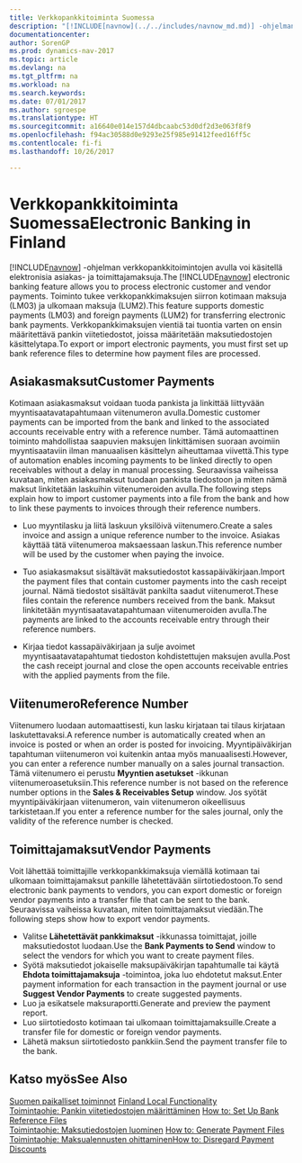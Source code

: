 ```yaml
---
title: Verkkopankkitoiminta Suomessa
description: "[!INCLUDE[navnow](../../includes/navnow_md.md)] -ohjelman verkkopankkitoimintojen avulla voi käsitellä elektronisia asiakas- ja toimittajamaksuja. Toiminto tukee verkkopankkimaksujen siirron kotimaan maksuja (LM03) ja ulkomaan maksuja (LUM2). Verkkopankkimaksujen vientiä tai tuontia varten on ensin määritettävä pankin viitetiedostot, joissa määritetään maksutiedostojen käsittelytapa."
documentationcenter: 
author: SorenGP
ms.prod: dynamics-nav-2017
ms.topic: article
ms.devlang: na
ms.tgt_pltfrm: na
ms.workload: na
ms.search.keywords: 
ms.date: 07/01/2017
ms.author: sgroespe
ms.translationtype: HT
ms.sourcegitcommit: a16640e014e157d4dbcaabc53d0df2d3e063f8f9
ms.openlocfilehash: f94ac30588d0e9293e25f985e91412feed16ff5c
ms.contentlocale: fi-fi
ms.lasthandoff: 10/26/2017

---
```

# <a name="electronic-banking-in-finland"></a><span data-ttu-id="1c743-105">Verkkopankkitoiminta Suomessa</span><span class="sxs-lookup"><span data-stu-id="1c743-105">Electronic Banking in Finland</span></span>
<span data-ttu-id="1c743-106">[!INCLUDE[navnow](../../includes/navnow_md.md)] -ohjelman verkkopankkitoimintojen avulla voi käsitellä elektronisia asiakas- ja toimittajamaksuja.</span><span class="sxs-lookup"><span data-stu-id="1c743-106">The [!INCLUDE[navnow](../../includes/navnow_md.md)] electronic banking feature allows you to process electronic customer and vendor payments.</span></span> <span data-ttu-id="1c743-107">Toiminto tukee verkkopankkimaksujen siirron kotimaan maksuja (LM03) ja ulkomaan maksuja (LUM2).</span><span class="sxs-lookup"><span data-stu-id="1c743-107">This feature supports domestic payments (LM03) and foreign payments (LUM2) for transferring electronic bank payments.</span></span> <span data-ttu-id="1c743-108">Verkkopankkimaksujen vientiä tai tuontia varten on ensin määritettävä pankin viitetiedostot, joissa määritetään maksutiedostojen käsittelytapa.</span><span class="sxs-lookup"><span data-stu-id="1c743-108">To export or import electronic payments, you must first set up bank reference files to determine how payment files are processed.</span></span>  

## <a name="customer-payments"></a><span data-ttu-id="1c743-109">Asiakasmaksut</span><span class="sxs-lookup"><span data-stu-id="1c743-109">Customer Payments</span></span>  
<span data-ttu-id="1c743-110">Kotimaan asiakasmaksut voidaan tuoda pankista ja linkittää liittyvään myyntisaatavatapahtumaan viitenumeron avulla.</span><span class="sxs-lookup"><span data-stu-id="1c743-110">Domestic customer payments can be imported from the bank and linked to the associated accounts receivable entry with a reference number.</span></span> <span data-ttu-id="1c743-111">Tämä automaattinen toiminto mahdollistaa saapuvien maksujen linkittämisen suoraan avoimiin myyntisaataviin ilman manuaalisen käsittelyn aiheuttamaa viivettä.</span><span class="sxs-lookup"><span data-stu-id="1c743-111">This type of automation enables incoming payments to be linked directly to open receivables without a delay in manual processing.</span></span> <span data-ttu-id="1c743-112">Seuraavissa vaiheissa kuvataan, miten asiakasmaksut tuodaan pankista tiedostoon ja miten nämä maksut linkitetään laskuihin viitenumeroiden avulla.</span><span class="sxs-lookup"><span data-stu-id="1c743-112">The following steps explain how to import customer payments into a file from the bank and how to link these payments to invoices through their reference numbers.</span></span>  

- <span data-ttu-id="1c743-113">Luo myyntilasku ja liitä laskuun yksilöivä viitenumero.</span><span class="sxs-lookup"><span data-stu-id="1c743-113">Create a sales invoice and assign a unique reference number to the invoice.</span></span> <span data-ttu-id="1c743-114">Asiakas käyttää tätä viitenumeroa maksaessaan laskun.</span><span class="sxs-lookup"><span data-stu-id="1c743-114">This reference number will be used by the customer when paying the invoice.</span></span>  

- <span data-ttu-id="1c743-115">Tuo asiakasmaksut sisältävät maksutiedostot kassapäiväkirjaan.</span><span class="sxs-lookup"><span data-stu-id="1c743-115">Import the payment files that contain customer payments into the cash receipt journal.</span></span> <span data-ttu-id="1c743-116">Nämä tiedostot sisältävät pankilta saadut viitenumerot.</span><span class="sxs-lookup"><span data-stu-id="1c743-116">These files contain the reference numbers received from the bank.</span></span> <span data-ttu-id="1c743-117">Maksut linkitetään myyntisaatavatapahtumaan viitenumeroiden avulla.</span><span class="sxs-lookup"><span data-stu-id="1c743-117">The payments are linked to the accounts receivable entry through their reference numbers.</span></span>  

- <span data-ttu-id="1c743-118">Kirjaa tiedot kassapäiväkirjaan ja sulje avoimet myyntisaatavatapahtumat tiedoston kohdistettujen maksujen avulla.</span><span class="sxs-lookup"><span data-stu-id="1c743-118">Post the cash receipt journal and close the open accounts receivable entries with the applied payments from the file.</span></span>  

## <a name="reference-number"></a><span data-ttu-id="1c743-119">Viitenumero</span><span class="sxs-lookup"><span data-stu-id="1c743-119">Reference Number</span></span>  
<span data-ttu-id="1c743-120">Viitenumero luodaan automaattisesti, kun lasku kirjataan tai tilaus kirjataan laskutettavaksi.</span><span class="sxs-lookup"><span data-stu-id="1c743-120">A reference number is automatically created when an invoice is posted or when an order is posted for invoicing.</span></span> <span data-ttu-id="1c743-121">Myyntipäiväkirjan tapahtuman viitenumeron voi kuitenkin antaa myös manuaalisesti.</span><span class="sxs-lookup"><span data-stu-id="1c743-121">However, you can enter a reference number manually on a sales journal transaction.</span></span> <span data-ttu-id="1c743-122">Tämä viitenumero ei perustu **Myyntien asetukset** -ikkunan viitenumeroasetuksiin.</span><span class="sxs-lookup"><span data-stu-id="1c743-122">This reference number is not based on the reference number options in the **Sales & Receivables Setup** window.</span></span> <span data-ttu-id="1c743-123">Jos syötät myyntipäiväkirjaan viitenumeron, vain viitenumeron oikeellisuus tarkistetaan.</span><span class="sxs-lookup"><span data-stu-id="1c743-123">If you enter a reference number for the sales journal, only the validity of the reference number is checked.</span></span>  

## <a name="vendor-payments"></a><span data-ttu-id="1c743-124">Toimittajamaksut</span><span class="sxs-lookup"><span data-stu-id="1c743-124">Vendor Payments</span></span>  
<span data-ttu-id="1c743-125">Voit lähettää toimittajille verkkopankkimaksuja viemällä kotimaan tai ulkomaan toimittajamaksut pankille lähetettävään siirtotiedostoon.</span><span class="sxs-lookup"><span data-stu-id="1c743-125">To send electronic bank payments to vendors, you can export domestic or foreign vendor payments into a transfer file that can be sent to the bank.</span></span> <span data-ttu-id="1c743-126">Seuraavissa vaiheissa kuvataan, miten toimittajamaksut viedään.</span><span class="sxs-lookup"><span data-stu-id="1c743-126">The following steps show how to export vendor payments.</span></span>  

- <span data-ttu-id="1c743-127">Valitse **Lähetettävät pankkimaksut** -ikkunassa toimittajat, joille maksutiedostot luodaan.</span><span class="sxs-lookup"><span data-stu-id="1c743-127">Use the **Bank Payments to Send** window to select the vendors for which you want to create payment files.</span></span>  
- <span data-ttu-id="1c743-128">Syötä maksutiedot jokaiselle maksupäiväkirjan tapahtumalle tai käytä **Ehdota toimittajamaksuja** -toimintoa, joka luo ehdotetut maksut.</span><span class="sxs-lookup"><span data-stu-id="1c743-128">Enter payment information for each transaction in the payment journal or use **Suggest Vendor Payments** to create suggested payments.</span></span>  
- <span data-ttu-id="1c743-129">Luo ja esikatsele maksuraportti.</span><span class="sxs-lookup"><span data-stu-id="1c743-129">Generate and preview the payment report.</span></span>  
- <span data-ttu-id="1c743-130">Luo siirtotiedosto kotimaan tai ulkomaan toimittajamaksuille.</span><span class="sxs-lookup"><span data-stu-id="1c743-130">Create a transfer file for domestic or foreign vendor payments.</span></span>  
- <span data-ttu-id="1c743-131">Lähetä maksun siirtotiedosto pankkiin.</span><span class="sxs-lookup"><span data-stu-id="1c743-131">Send the payment transfer file to the bank.</span></span>  

## <a name="see-also"></a><span data-ttu-id="1c743-132">Katso myös</span><span class="sxs-lookup"><span data-stu-id="1c743-132">See Also</span></span>  
 <span data-ttu-id="1c743-133">[Suomen paikalliset toiminnot](finland-local-functionality.md) </span><span class="sxs-lookup"><span data-stu-id="1c743-133">[Finland Local Functionality](finland-local-functionality.md) </span></span>  
 <span data-ttu-id="1c743-134">[Toimintaohje: Pankin viitetiedostojen määrittäminen](how-to-set-up-bank-reference-files.md) </span><span class="sxs-lookup"><span data-stu-id="1c743-134">[How to: Set Up Bank Reference Files](how-to-set-up-bank-reference-files.md) </span></span>  
 <span data-ttu-id="1c743-135">[Toimintaohje: Maksutiedostojen luominen](how-to-generate-payment-files.md) </span><span class="sxs-lookup"><span data-stu-id="1c743-135">[How to: Generate Payment Files](how-to-generate-payment-files.md) </span></span>  
 [<span data-ttu-id="1c743-136">Toimintaohje: Maksualennusten ohittaminen</span><span class="sxs-lookup"><span data-stu-id="1c743-136">How to: Disregard Payment Discounts</span></span>](how-to-disregard-payment-discounts.md)   

